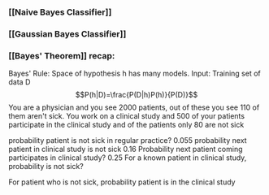 ### [[Naive Bayes Classifier]]
### [[Gaussian Bayes Classifier]]

### [[Bayes' Theorem]] recap:
 
 Bayes' Rule: Space of hypothesis h has many models. Input: Training set of data D $$P(h|D)=\frac{P(D|h)P(h)}{P(D)}$$
You are a physician and you see 2000 patients, out of these you see 110 of them aren't sick. You work on a clinical study and 500 of your patients participate in the clinical study and of the patients only 80 are not sick

probability patient is not sick in regular practice?
0.055
probability next patient in clinical study is not sick
0.16
Probability next patient coming participates in clinical study?
0.25
For a known patient in clinical study, probability is not sick?

For patient who is not sick, probability patient is in the clinical study